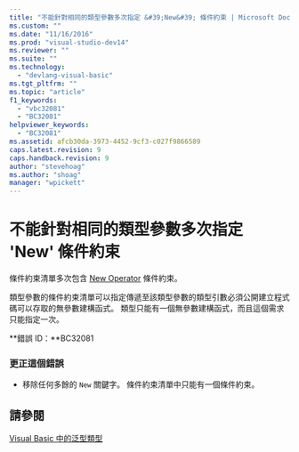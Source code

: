 ```yaml
---
title: "不能針對相同的類型參數多次指定 &#39;New&#39; 條件約束 | Microsoft Docs"
ms.custom: ""
ms.date: "11/16/2016"
ms.prod: "visual-studio-dev14"
ms.reviewer: ""
ms.suite: ""
ms.technology: 
  - "devlang-visual-basic"
ms.tgt_pltfrm: ""
ms.topic: "article"
f1_keywords: 
  - "vbc32081"
  - "BC32081"
helpviewer_keywords: 
  - "BC32081"
ms.assetid: afcb30da-3973-4452-9cf3-c027f9866589
caps.latest.revision: 9
caps.handback.revision: 9
author: "stevehoag"
ms.author: "shoag"
manager: "wpickett"
---
```

# 不能針對相同的類型參數多次指定 &#39;New&#39; 條件約束
條件約束清單多次包含 [New Operator](/dotnet/visual-basic/language-reference/operators/new-operator) 條件約束。  
  
 類型參數的條件約束清單可以指定傳遞至該類型參數的類型引數必須公開建立程式碼可以存取的無參數建構函式。 類型只能有一個無參數建構函式，而且這個需求只能指定一次。  
  
 **錯誤 ID：**BC32081  
  
### 更正這個錯誤  
  
-   移除任何多餘的 `New` 關鍵字。 條件約束清單中只能有一個條件約束。  
  
## 請參閱  
 [Visual Basic 中的泛型類型](/dotnet/visual-basic/programming-guide/language-features/data-types/generic-types)